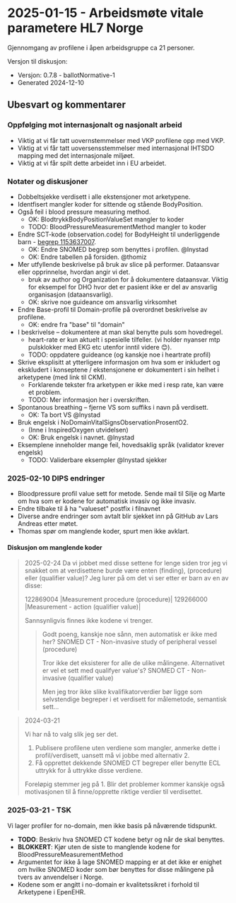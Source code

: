 # 2025-01-15 - Arbeidsmøte vitale parametere HL7 Norge

Gjennomgang av profilene i åpen arbeidsgruppe ca 21 personer.

Versjon til diskusjon:

* Versjon: 0.7.8 - ballotNormative-1
* Generated 2024-12-10

## Ubesvart og kommentarer

### Oppfølging mot internasjonalt og nasjonalt arbeid

* Viktig at vi får tatt uovernstemmelser med VKP profilene opp med VKP.
* Viktig at vi får tatt uoversensstemmelser med internasjonal IHTSDO mapping med det internasjonale miljøet.
* Viktig at vi får spilt dette arbeidet inn i EU arbeidet.

### Notater og diskusjoner

* Dobbeltsjekke verdisett i alle ekstensjoner mot arketypene.  
* Identfisert mangler koder for sittende og stående BodyPosition.  
* Også feil i blood pressure measuring method.  
  * OK: BlodtrykkBodyPositionValueSet mangler to koder
  * TODO: BloodPressureMeasurementMethod mangler to koder
* Endre SCT-kode (observation.code) for BodyHeight til underliggende barn - [begrep 1153637007](https://browser.ihtsdotools.org/?perspective=full&conceptId1=1153637007&edition=MAIN/SNOMEDCT-NO&release=&languages=no,en).  
  * OK: Endre SNOMED begrep som benyttes i profilen. @lnystad
  * OK: Endre tabellen på forsiden. @thomiz
* Mer utfyllende beskrivelse på bruk av slice på performer. Dataansvar eller opprinnelse, hvordan angir vi det.  
  * bruk av author og Organization for å dokumentere dataansvar. Viktig for eksempel for DHO hvor det er pasient ikke er del av ansvarlig organisasjon (dataansvarlig).  
  * OK: skrive noe guideance om ansvarlig virksomhet
* Endre Base-profil til Domain-profile på overordnet beskrivelse av profilene.
  * OK: endre fra "base" til "domain"  
* I beskrivelse – dokumentere at man skal benytte puls som hovedregel.  
  * heart-rate er kun aktuelt i spesielle tilfeller. (vi holder nyanser mtp pulsklokker med EKG etc utenfor inntil videre 😊).  
  * TODO: oppdatere guideance (og kanskje noe i heartrate profil)
* Skrive eksplisitt at ytterligere informasjon om hva som er inkludert og ekskludert i konseptene / ekstensjonene er dokumentert i sin helhet i arketypene (med link til CKM).  
  * Forklarende tekster fra arketypen er ikke med i resp rate, kan være et problem.
  * TODO: Mer informasjon her i overskriften.
* Spontanous breathing – fjerne VS som suffiks i navn på verdisett.  
  * OK: Ta bort VS @lnystad  
* Bruk engelsk i NoDomainVitalSignsObservationProsentO2.  
  * (Inne i InspiredOxygen utvidelsen)  
  * OK: Bruk engelsk i navnet. @lnystad  
* Eksemplene inneholder mange feil, hovedsaklig språk (validator krever engelsk)
  * TODO: Validerbare eksempler @lnystad sjekker

### 2025-02-10 DIPS endringer

* Bloodpressure profil value sett for metode. Sende mail til Silje og Marte om hva som er kodene for automatisk invasiv og ikke invasiv.
* Endre tilbake til å ha "valueset" postfix i filnavnet
* Diverse andre endringer som avtalt blir sjekket inn på GitHub av Lars Andreas etter møtet.
* Thomas spør om manglende koder, spurt men ikke avklart.

#### Diskusjon om manglende koder

> 2025-02-24
> Da vi jobbet med disse settene for lenge siden tror jeg vi snakket om at verdisettene burde være enten (finding), (procedure) eller (qualifier value)?
> Jeg lurer på om det vi ser etter er barn av en av disse:
>
> 122869004 |Measurement procedure (procedure)|
> 129266000 |Measurement - action (qualifier value)|
>
> Sannsynligvis finnes ikke kodene vi trenger.
>
>> Godt poeng, kanskje noe sånn, men automatisk er ikke med her?
>> SNOMED CT - Non-invasive study of peripheral vessel (procedure)
>>
>> Tror ikke det eksisterer for alle de ulike målingene. Alternativet er vel et sett med qualifyer value's?
>> SNOMED CT - Non-invasive (qualifier value)
>>
>> Men jeg tror ikke slike kvalifikatorverdier bør ligge som selvstendige begreper i et verdisett for målemetode, semantisk sett…

> 2024-03-21
>
> Vi har nå to valg slik jeg ser det.
> 1.	Publisere profilene uten verdiene som mangler, anmerke dette i profil/verdisett, uansett må vi jobbe med alternativ 2.
> 2.	Få opprettet dekkende SNOMED CT begreper eller benytte ECL uttrykk for å uttrykke disse verdiene.
>
> Foreløpig stemmer jeg på 1. Blir det problemer kommer kanskje også motivasjonen til å finne/opprette riktige verdier til verdisettet.

### 2025-03-21 - TSK

Vi lager profiler for no-domain, men ikke basis på nåværende tidspunkt.

* **TODO**: Beskriv hva SNOMED CT kodene betyr og når de skal benyttes.  
* **BLOKKERT**: Kjør uten de siste to manglende kodene for BloodPressureMeasurementMethod  
* Argumentet for ikke å lage SNOMED mapping er at det ikke er enighet om hvilke SNOMED koder som bør benyttes for disse målingene på tvers av anvendelser i Norge.  
* Kodene som er angitt i no-domain er kvalitetssikret i forhold til Arketypene i EpenEHR.  
